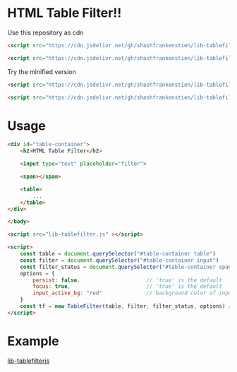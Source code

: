 # HTML Table Filter!!

Use this repository as cdn

```html
<script src="https://cdn.jsdelivr.net/gh/shashfrankenstien/lib-tablefilterjs/lib-tablefilter.js"></script>
```
```html
<script src="https://cdn.jsdelivr.net/gh/shashfrankenstien/lib-tablefilterjs@v0.0.5/lib-tablefilter.js"></script>
```

Try the minified version
```html
<script src="https://cdn.jsdelivr.net/gh/shashfrankenstien/lib-tablefilterjs/lib-tablefilter.min.js"></script>
```
```html
<script src="https://cdn.jsdelivr.net/gh/shashfrankenstien/lib-tablefilterjs@v0.0.5/lib-tablefilter.min.js"></script>
```

# Usage

```html
<div id="table-container">
    <h2>HTML Table Filter</h2>

    <input type="text" placeholder="filter">

    <span></span>

    <table>
        ...
    </table>
</div>

</body>

<script src="lib-tablefilter.js" ></script>

<script>
    const table = document.querySelector("#table-container table")
    const filter = document.querySelector("#table-container input")
    const filter_status = document.querySelector("#table-container span")
    options = {
        persist: false,                     // 'true' is the default
        focus: true,                        // 'true' is the default
        input_active_bg: "red"              // background color of input element when a filter is active
    }
    const tf = new TableFilter(table, filter, filter_status, options) // filter_status and options are optional
</script>

```

# Example

[lib-tablefilterjs](https://shashfrankenstien.github.io/lib-tablefilterjs/)
